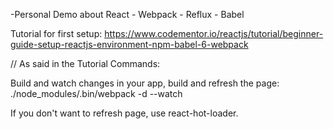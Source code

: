 -Personal Demo about React - Webpack - Reflux - Babel

Tutorial for first setup:
https://www.codementor.io/reactjs/tutorial/beginner-guide-setup-reactjs-environment-npm-babel-6-webpack

// As said in the Tutorial
Commands:

Build and watch changes in your app, build and refresh the page:
./node_modules/.bin/webpack -d --watch

If you don't want to refresh page, use react-hot-loader.
